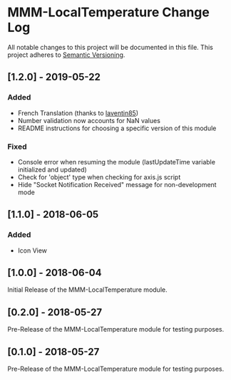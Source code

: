 # MMM-LocalTemperature Change Log
All notable changes to this project will be documented in this file.
This project adheres to [Semantic Versioning](http://semver.org/).

## [1.2.0] - 2019-05-22

### Added
- French Translation (thanks to [laventin85](https://github.com/laventin85))
- Number validation now accounts for NaN values
- README instructions for choosing a specific version of this module

### Fixed
- Console error when resuming the module (lastUpdateTime variable initialized and updated)
- Check for 'object' type when checking for axis.js script
- Hide "Socket Notification Received" message for non-development mode

## [1.1.0] - 2018-06-05

### Added
- Icon View

## [1.0.0] - 2018-06-04

Initial Release of the MMM-LocalTemperature module. 

## [0.2.0] - 2018-05-27

Pre-Release of the MMM-LocalTemperature module for testing purposes. 

## [0.1.0] - 2018-05-27

Pre-Release of the MMM-LocalTemperature module for testing purposes. 
